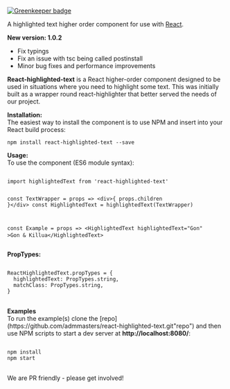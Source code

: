 
[![Greenkeeper badge](https://badges.greenkeeper.io/admmasters/react-highlighted-text.svg)](https://greenkeeper.io/)

A highlighted text higher order component for use with [React](https://facebook.github.io/react/ "React").
<p>
<b>New version: 1.0.2</b>
<ul>
  <li>Fix typings</li>
  <li>Fix an issue with tsc being called postinstall</li>
  <li>Minor bug fixes and performance improvements</li>
</ul>
<b>React-highlighted-text</b> is a React higher-order component designed to be used in situations where you need to highlight some text.
This was initially built as a wrapper round react-highlighter that better served the needs of our project.
</p>

<p>
<b>Installation:</b><br />
The easiest way to install the component is to use NPM and insert into your React build process:
<pre><code>npm install react-highlighted-text --save</code></pre>
</p>

<p>
<b>Usage:</b><br/>
To use the component (ES6 module syntax):
<pre>
<code>
import highlightedText from 'react-highlighted-text'

const TextWrapper = props => &lt;div&gt;{ props.children }&lt;/div&gt;
const HighlightedText = highlightedText(TextWrapper)

const Example = props => &lt;HighlightedText highlightedText="Gon" &gt;Gon & Killua&lt;/HighlightedText>
</code>
</pre>
<b>PropTypes:</b>
<pre>
<code>
ReactHighlightedText.propTypes = {
  highlightedText: PropTypes.string,
  matchClass: PropTypes.string,
}
</code>
</pre>
</p>

<p>
<b>Examples</b>
<br />
To run the example(s) clone the [repo](https://github.com/admmasters/react-highlighted-text.git"repo") and then use NPM scripts to start a dev server at <b>http://localhost:8080/</b>:
<pre>
<code>
npm install
npm start
</code>
</pre>

<p>
We are PR friendly - please get involved!